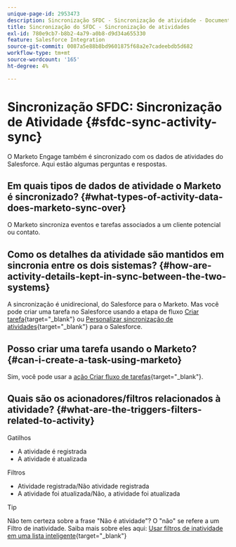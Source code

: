 ```yaml
---
unique-page-id: 2953473
description: Sincronização SFDC - Sincronização de atividade - Documentação do Marketo - Documentação do produto
title: Sincronização do SFDC - Sincronização de atividades
exl-id: 780e9cb7-b8b2-4a79-a0b8-d9d34a655330
feature: Salesforce Integration
source-git-commit: 0087a5e88b8bd9601875f68a2e7cadeebdb5d682
workflow-type: tm+mt
source-wordcount: '165'
ht-degree: 4%

---
```


# Sincronização SFDC: Sincronização de Atividade {#sfdc-sync-activity-sync}

O Marketo Engage também é sincronizado com os dados de atividades do Salesforce. Aqui estão algumas perguntas e respostas.

## Em quais tipos de dados de atividade o Marketo é sincronizado? {#what-types-of-activity-data-does-marketo-sync-over}

O Marketo sincroniza eventos e tarefas associados a um cliente potencial ou contato.

## Como os detalhes da atividade são mantidos em sincronia entre os dois sistemas? {#how-are-activity-details-kept-in-sync-between-the-two-systems}

A sincronização é unidirecional, do Salesforce para o Marketo. Mas você pode criar uma tarefa no Salesforce usando a etapa de fluxo [Criar tarefa](/help/marketo/product-docs/core-marketo-concepts/smart-campaigns/salesforce-flow-actions/create-task.md){target="_blank"} ou [Personalizar sincronização de atividades](/help/marketo/product-docs/crm-sync/salesforce-sync/setup/optional-steps/customize-activities-sync.md){target="_blank"} para o Salesforce.

## Posso criar uma tarefa usando o Marketo? {#can-i-create-a-task-using-marketo}

Sim, você pode usar a [ação Criar fluxo de tarefas](/help/marketo/product-docs/core-marketo-concepts/smart-campaigns/salesforce-flow-actions/create-task.md){target="_blank"}.

## Quais são os acionadores/filtros relacionados à atividade? {#what-are-the-triggers-filters-related-to-activity}

Gatilhos

* A atividade é registrada
* A atividade é atualizada

Filtros

* Atividade registrada/Não atividade registrada
* A atividade foi atualizada/Não, a atividade foi atualizada

>[!TIP]
>
>Não tem certeza sobre a frase &quot;Não é atividade&quot;? O &quot;não&quot; se refere a um Filtro de inatividade. Saiba mais sobre eles aqui: [Usar filtros de inatividade em uma lista inteligente](/help/marketo/product-docs/core-marketo-concepts/smart-lists-and-static-lists/using-smart-lists/use-inactivity-filters-in-a-smart-list.md){target="_blank"}

